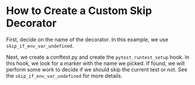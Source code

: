# How to Create a Custom Skip Decorator

First, decide on the name of the decorator. In this example, we use
`skip_if_env_var_undefined`.

Next, we create a conftest.py and create the `pytest_runtest_setup`
hook. In this hook, we look for a marker with the name we picked.
If found, we will perform some work to decide if we should skip the
current test or not.  See the `skip_if_env_var_undefined` for more
details.
